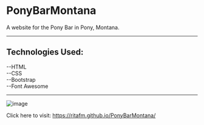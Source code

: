 # PonyBarMontana
A website for the Pony Bar in Pony, Montana.     

---
## Technologies Used:
--HTML  
--CSS  
--Bootstrap  
--Font Awesome    

---

![image](https://user-images.githubusercontent.com/48167135/74175126-05cd6a00-4bea-11ea-9ce0-690ec031ce82.png)  
  
Click here to visit: https://ritafm.github.io/PonyBarMontana/

